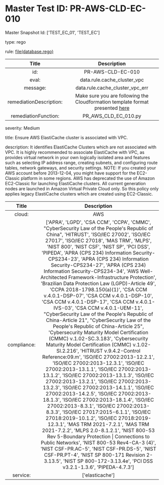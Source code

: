



# Master Test ID: PR-AWS-CLD-EC-010


Master Snapshot Id: ['TEST_EC_01', 'TEST_EC']

type: rego

rule: [file(database.rego)]  
  
  
  
  

|Title|Description|
| :---: | :---: |
|id: |PR-AWS-CLD-EC-010|
|eval: |data.rule.cache_cluster_vpc|
|message: |data.rule.cache_cluster_vpc_err|
|remediationDescription: |Make sure you are following the Cloudformation template format presented <a href='https://boto3.amazonaws.com/v1/documentation/api/latest/reference/services/elasticache.html#ElastiCache.Client.describe_replication_groups' target='_blank'>here</a>|
|remediationFunction: |PR_AWS_CLD_EC_010.py|


severity: Medium

title: Ensure AWS ElastiCache cluster is associated with VPC.

description: It identifies ElastiCache Clusters which are not associated with VPC. It is highly recommended to associate ElastiCache with VPC, as provides virtual network in your own logically isolated area and features such as selecting IP address range, creating subnets, and configuring route tables, network gateways, and security settings. NOTE: If you created your AWS account before 2013-12-04, you might have support for the EC2-Classic platform in some regions. AWS has deprecated the use of Amazon EC2-Classic for launching ElastiCache clusters. All current generation nodes are launched in Amazon Virtual Private Cloud only. So this policy only applies legacy ElastiCache clusters which are created using EC2-Classic.  
  
  

|Title|Description|
| :---: | :---: |
|cloud: |AWS|
|compliance: |['APRA', 'LGPD', 'CSA CCM', 'CCPA', 'CMMC', "CyberSecurity Law of the People's Republic of China", 'HITRUST', 'ISO/IEC 27002', 'ISO/IEC 27017', 'ISO/IEC 27018', 'MAS TRM', 'MLPS', 'NIST 800', 'NIST CSF', 'NIST SP', 'PCI DSS', 'PIPEDA', 'APRA (CPS 234) Information Security-CPS234-23', 'APRA (CPS 234) Information Security-CPS234-27', 'APRA (CPS 234) Information Security-CPS234-34', 'AWS Well-Architected Framework-Infrastructure Protection', 'Brazilian Data Protection Law (LGPD)-Article 49', 'CCPA 2018-1798.150(a)(1)', 'CSA CCM v.4.0.1-DSP-07', 'CSA CCM v.4.0.1-DSP-10', 'CSA CCM v.4.0.1-DSP-17', 'CSA CCM v.4.0.1-IVS-03', 'CSA CCM v.4.0.1-UEM-11', "CyberSecurity Law of the People's Republic of China-Article 21", "CyberSecurity Law of the People's Republic of China-Article 25", 'Cybersecurity Maturity Model Certification (CMMC) v.1.02-SC.3.183', 'Cybersecurity Maturity Model Certification (CMMC) v.1.02-SI.2.216', 'HITRUST v.9.4.2-Control Reference:09.m', 'ISO/IEC 27002:2013-12.2.1', 'ISO/IEC 27002:2013-12.3.1', 'ISO/IEC 27002:2013-13.1.1', 'ISO/IEC 27002:2013-13.1.2', 'ISO/IEC 27002:2013-13.1.3', 'ISO/IEC 27002:2013-13.2.1', 'ISO/IEC 27002:2013-13.2.3', 'ISO/IEC 27002:2013-14.1.1', 'ISO/IEC 27002:2013-14.2.5', 'ISO/IEC 27002:2013-18.1.3', 'ISO/IEC 27002:2013-18.1.4', 'ISO/IEC 27002:2013-8.3.1', 'ISO/IEC 27002:2013-8.3.3', 'ISO/IEC 27017:2015-6.1.1', 'ISO/IEC 27018:2019-10.1.2', 'ISO/IEC 27018:2019-12.3.1', 'MAS TRM 2021-7.2.1', 'MAS TRM 2021-7.2.2', 'MLPS 2.0-8.1.2.1', 'NIST 800-53 Rev 5-Boundary Protection \| Connections to Public Networks', 'NIST 800-53 Rev4-CA-3 (4)', 'NIST CSF-PR.AC-5', 'NIST CSF-PR.DS-5', 'NIST CSF-PR.PT-4', 'NIST SP 800-171 Revision 2-3.13.5', 'NIST SP 800-172-3.13.4e', 'PCI DSS v3.2.1-1.3.6', 'PIPEDA-4.7.3']|
|service: |['elasticache']|



[file(database.rego)]: https://github.com/prancer-io/prancer-compliance-test/tree/master/aws/cloud/database.rego
